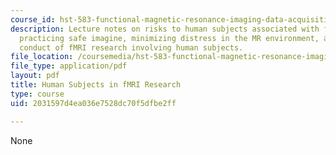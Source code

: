 ```yaml
---
course_id: hst-583-functional-magnetic-resonance-imaging-data-acquisition-and-analysis-fall-2008
description: Lecture notes on risks to human subjects associated with functional MRI,
  practicing safe imagine, minimizing distress in the MR environment, and ethical
  conduct of fMRI research involving human subjects.
file_location: /coursemedia/hst-583-functional-magnetic-resonance-imaging-data-acquisition-and-analysis-fall-2008/2031597d4ea036e7528dc70f5dfbe2ff_0910_rg_safety.pdf
file_type: application/pdf
layout: pdf
title: Human Subjects in fMRI Research
type: course
uid: 2031597d4ea036e7528dc70f5dfbe2ff

---
```

None